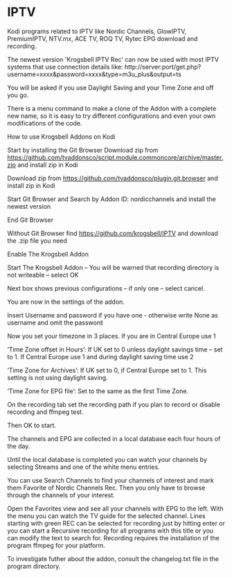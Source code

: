 # IPTV
Kodi programs related to IPTV like Nordic Channels, GlowIPTV, PremiumIPTV, NTV.mx, ACE TV, ROQ TV, Rytec EPG download and recording.

The newest version 'Krogsbell IPTV Rec' can now be used with most IPTV systems that use connection details like:
http://server:port/get.php?username=xxxx&password=xxxx&type=m3u_plus&output=ts

You will be asked if you use Daylight Saving and your Time Zone and off you go.

There is a menu command to make a clone of the Addon with a complete new name, so it is easy to try different configurations and even your own modifications of the code.


How to use Krogsbell Addons on Kodi

Start by installing the Git Browser
Download zip from https://github.com/tvaddonsco/script.module.commoncore/archive/master.zip and install zip in Kodi

Download zip from https://github.com/tvaddonsco/plugin.git.browser and install zip in Kodi

Start Git Browser and Search by Addon ID: nordicchannels and install the newest version

End Git Browser

Without Git Browser find https://github.com/krogsbell/IPTV and download the .zip file you need

Enable The Krogsbell Addon

Start The Krogsbell Addon – You will be warned that recording directory is not writeable – select OK

Next box shows previous configurations – if only one – select cancel.

You are now in the settings of the addon.

Insert Username and password if you have one - otherwise write None as username and omit the password

Now you set your timezone in 3 places. If you are in Central Europe use 1

‘Time Zone offset in Hours’: If UK set to 0 unless daylight savings time – set to 1. If Central Europe use 1 and during daylight saving time use 2

‘Time Zone for Archives’: If UK set to 0, if Central Europe set to 1. This setting is not using daylight saving.

‘Time Zone for EPG file’: Set to the same as the first Time Zone.

On the recording tab set the recording path if you plan to record or disable recording and ffmpeg test.

Then OK to start.

The channels and EPG are collected in a local database each four hours of the day.

Until the local database is completed you can watch your channels by selecting Streams and one of the white menu entries.

You can use Search Channels to find your channels of interest and mark them Favorite of Nordic Channels Rec. Then you only have to browse through the channels of your interest.

Open the Favorites view and see all your channels with EPG to the left. With the menu you can watch the TV guide for the selected channel. Lines starting with green REC can be selected for recording just by hitting enter or you can start a Recursive recording for all programs with this title or you can modify the text to search for. Recording requires the installation of the program ffmpeg for your platform.

To investigate futher about the addon, consult the changelog.txt file in the program directory. 
